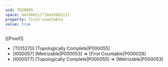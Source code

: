 ```yaml
---
uid: T020885
space: mathbb{z}^{mathbb{z}}
property: first-countable
value: true
---
```

[[Proof]]

* [T015270] [Topologically Complete|P000055]
* [I000057] [Metrizable|P000053] => [First Countable|P000028]
* [I000077] [Topologically Complete|P000055] => [Metrizable|P000053]

